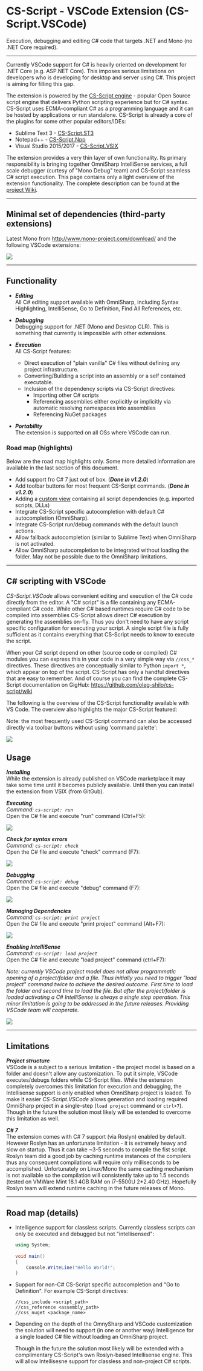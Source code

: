 # CS-Script - VSCode Extension (CS-Script.VSCode)

Execution, debugging and editing C# code that targets .NET and Mono (no .NET Core required).     
<hr/>
Currently VSCode support for C# is heavily oriented on development for .NET Core (e.g. ASP.NET Core). This imposes serious limitations on developers who is developing for desktop and server using C#. This project is aiming for filling this gap.

The extension is powered by the [CS-Script engine](https://github.com/oleg-shilo/cs-script/blob/master/README.md) - popular Open Source script engine that delivers Python scripting experience but for C# syntax. CS-Script uses ECMA-compliant C# as a programming language and it can be hosted by applications or run standalone. CS-Script is already a core of the plugins for some other popular editors/IDEs: 

- Sublime Text 3 - [CS-Script.ST3](https://github.com/oleg-shilo/cs-script-sublime/blob/master/README.md) 
- Notepad++  -  [CS-Script.Npp](https://github.com/oleg-shilo/cs-script.npp/blob/master/README.md)
- Visual Studio 2015/2017 - [CS-Script.VSIX](https://github.com/oleg-shilo/CS-Script.VSIX/blob/master/README.md)

The extension provides a very thin layer of own functionality. Its primary responsibility is bringing together OmniSharp IntelliSense services, a full scale debugger (curtesy of "Mono Debug" team) and CS-Script seamless C# script execution. This page contains only a light overview of the extension functionality. The complete description can be found at the [project Wiki](https://github.com/oleg-shilo/cs-script.vscode/wiki).
<hr>

## Minimal set of dependencies (third-party extensions)
Latest Mono from http://www.mono-project.com/download/ and the following VSCode extensions:

![](https://github.com/oleg-shilo/cs-script.vscode/raw/master/images/dependencies.png)
<hr>



## Functionality

- _**Editing**_ <br>
All C# editing support available with OmniSharp, including Syntax Highlighting, IntelliSense, Go to Definition, Find All References, etc.

- _**Debugging**_<br>
Debugging support for .NET (Mono and Desktop CLR). This is something that currently  is impossible with other extensions.

- _**Execution**_<br>
All CS-Script features:
    - Direct execution of "plain vanilla" C# files without defining any project infrastructure.
    - Converting/Building a script into an assembly or a self contained executable.
    - Inclusion of the dependency scripts via CS-Script directives:
        - Importing other C# scripts
        - Referencing assemblies either explicitly or implicitly via automatic resolving namespaces into assemblies
        - Referencing NuGet packages

- _**Portability**_<br>
The extension is supported on all OSs where VSCode can run.

### **Road map (highlights)**
Below are the road map highlights only. Some more detailed information are available in the last section of this document.
- Add support fro C# 7 just out of box. (**_Done in v1.2.0_**)
- Add toolbar buttons for most frequent CS-Script commands. (**_Done in v1.2.0_**)
- Adding a [custom view](https://code.visualstudio.com/updates/v1_13#_custom-views) containing all script dependencies (e.g. imported scripts, DLLs)
- Integrate CS-Script specific autocompletion with default C# autocompletion (OmniSharp).
- Integrate CS-Script run/debug commands with the default launch actions. 
- Allow fallback autocompletion (similar to Sublime Text) when OmniSharp is not activated.
- Allow OmniSharp autocompletion to be integrated without loading the folder. May not be possible due to the OmniSharp limitations.  

<hr>

## C# scripting with VSCode

_CS-Script.VSCode_ allows convenient editing and execution of the C# code directly from the editor. A "C# script" is a file containing any ECMA-compliant C# code. While other C# based runtimes require C# code to be compiled into assemblies CS-Script allows direct C# execution by generating the assemblies on-fly. Thus you don't need to have any script specific configuration for executing your script. A single script file is fully sufficient as it contains everything that CS-Script needs to know to execute the script.

When your C# script depend on other (source code or compiled) C# modules you can express this in your code in a very simple way via `//css_*` directives. These directives are conceptually similar to Python `import *`, which appear on top of the script. CS-Script has only a handful directives that are easy to remember. And of course you can find the complete CS-Script documentation on GigHub: https://github.com/oleg-shilo/cs-script/wiki

The following is the overview of the CS-Script functionality available with VS Code. The overview also highlights the major CS-Script featured:

Note: the most frequently used CS-Script command can also be accessed directly via toolbar buttons without using 'command palette': 

![](https://github.com/oleg-shilo/cs-script.vscode/raw/master/images/toolbar.png)


## Usage

_**Installing**_<br>
While the extension is already published on VSCode marketplace it may take some time until it becomes publicly available. Until then you can install the extension from VSIX (from GitGub).

_**Executing**_<br>
_Command: `cs-script: run`<br>_
Open the C# file and execute "run" command (Ctrl+F5):

![](https://github.com/oleg-shilo/cs-script.vscode/raw/master/images/vscode_run1.gif)

_**Check for syntax errors**_<br>
_Command: `cs-script: check`<br>_
Open the C# file and execute "check" command (F7):

![](https://github.com/oleg-shilo/cs-script.vscode/raw/master/images/vscode_check.gif)

_**Debugging**_<br>
_Command: `cs-script: debug`<br>_
Open the C# file and execute "debug" command (F7):

![](https://github.com/oleg-shilo/cs-script.vscode/raw/master/images/vscode_debug1.gif)

_**Managing Dependencies**_<br>
_Command: `cs-script: print project`<br>_
Open the C# file and execute "print project" command (Alt+F7):

![](https://github.com/oleg-shilo/cs-script.vscode/raw/master/images/vscode_projA.gif)

_**Enabling IntelliSense**_<br>
_Command: `cs-script: load project`<br>_
Open the C# file and execute "load project" command (ctrl+F7):

_Note: currently VSCode project model does not allow programmatic opening of a project/folder and a file. Thus initially you need to trigger "load project" command twice to achieve the desired outcome. First time to load the folder and second time to load the file. But after the project/folder is loaded activating a C# IntelliSense is always a single step operation. This minor limitation is going to be addressed in the future releases. Providing VSCode team will cooperate._   

![](https://github.com/oleg-shilo/cs-script.vscode/raw/master/images/vscode_projB.gif)

<hr>

## Limitations
_**Project structure**_<br>
VSCode is a subject to a serious limitation - the project model is based on a folder and doesn't allow any customization. To put it simple, VSCode executes/debugs folders while CS-Script files. While the extension completely overcomes this limitation for execution and debugging, the Intellisense support is only enabled when OmniSharp project is loaded. To make it easier _CS-Script.VSCode_ allows generation and loading required OmniSharp project in a single-step (`load project` command or `ctrl+7`). Though in the future the solution most likely will be extended to overcome this limitation as well.

_**C# 7**_<br>
The extension comes with C# 7 support (via Roslyn) enabled by default. However Roslyn has an unfortunate limitation - it is extremely heavy and slow on startup. Thus it can take ~3-5 seconds to compile the fist script. Roslyn team did a good job by caching runtime instances of the compilers thus any consequent compilations will require only milliseconds to be accomplished. Unfortunately on Linux/Mono the same caching mechanism is not available so the compilation will consistently take up to 1.5 seconds (tested on VMWare Mint 18.1 4GB RAM on i7-5500U 2*2.40 GHz). Hopefully Roslyn team will extend runtime caching in the future releases of Mono. 

<hr>

## Road map (details)
- Intelligence support for classless scripts. Currently classless scripts can only be executed and debugged but not "intellisensed": 
    ```C#
    using System;
                         
    void main()
    {
        Console.WriteLine("Hello World!";
    }
    ```      
- Support for non-C# CS-Script specific autocompletion and "Go to Definition". For example CS-Script directives:
    ```
    //css_include <script_path>  
    //css_reference <assembly_path>  
    //css_nuget <package_name>  
    ```
- Depending on the depth of the OmnySharp and VSCode customization the solution will need to support (in one or another way) Intelligence for a single loaded C# file without loading an OmniSharp project.

    Though in the future the solution most likely will be extended with a complimentary CS-Script's own Roslyn-based Intellisense engine. This will allow Intellisesne support for classless and non-project C# scripts.  

